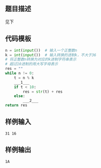 ## 题目描述
见下

## 代码模板
```py
n = int(input())  # 输入一个正整数n
k = int(input())  # 输入转换的进制k，不大于36
# 将正整数n转换为对应的k进制字符串表示
# 超过10进制的用大写字母表示
res = ""
while n != 0:
    t = n % k
    ___1___
    if t < 10:
        res = str(t) + res
    else:
        ___2___
return res
```

## 样例输入
```
31 16
```

## 样例输出
```
1A
```
